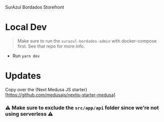 SurAzul Bordados Storefront

# Local Dev

> Make sure to run the `surazul-bordados-admin` with docker-compose first. See that repo for more info.

- Run `yarn dev`

# Updates

Copy over the (Next Medusa JS starter)[https://github.com/medusajs/nextjs-starter-medusa]

### ⚠️ Make sure to exclude the `src/app/api` folder since we're not using serverless ⚠️
